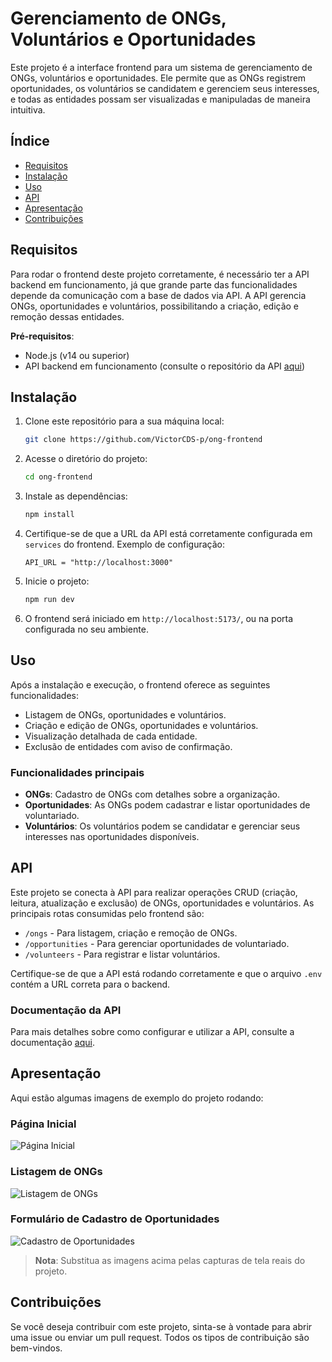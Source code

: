 # Gerenciamento de ONGs, Voluntários e Oportunidades

Este projeto é a interface frontend para um sistema de gerenciamento de ONGs, voluntários e oportunidades. Ele permite que as ONGs registrem oportunidades, os voluntários se candidatem e gerenciem seus interesses, e todas as entidades possam ser visualizadas e manipuladas de maneira intuitiva.

## Índice

- [Requisitos](#requisitos)
- [Instalação](#instalação)
- [Uso](#uso)
- [API](#api)
- [Apresentação](#apresentação)
- [Contribuições](#contribuições)

## Requisitos

Para rodar o frontend deste projeto corretamente, é necessário ter a API backend em funcionamento, já que grande parte das funcionalidades depende da comunicação com a base de dados via API. A API gerencia ONGs, oportunidades e voluntários, possibilitando a criação, edição e remoção dessas entidades.

**Pré-requisitos**:
- Node.js (v14 ou superior)
- API backend em funcionamento (consulte o repositório da API [aqui](https://github.com/VictorCDS-p/ong-api))
  
## Instalação

1. Clone este repositório para a sua máquina local:
   ```bash
   git clone https://github.com/VictorCDS-p/ong-frontend
   ```

2. Acesse o diretório do projeto:
   ```bash
   cd ong-frontend
   ```

3. Instale as dependências:
   ```bash
   npm install
   ```

4. Certifique-se de que a URL da API está corretamente configurada em `services` do frontend. Exemplo de configuração:
   ```
   API_URL = "http://localhost:3000"
   ```

5. Inicie o projeto:
   ```bash
   npm run dev
   ```

6. O frontend será iniciado em `http://localhost:5173/`, ou na porta configurada no seu ambiente.

## Uso

Após a instalação e execução, o frontend oferece as seguintes funcionalidades:

- Listagem de ONGs, oportunidades e voluntários.
- Criação e edição de ONGs, oportunidades e voluntários.
- Visualização detalhada de cada entidade.
- Exclusão de entidades com aviso de confirmação.

### Funcionalidades principais

- **ONGs**: Cadastro de ONGs com detalhes sobre a organização.
- **Oportunidades**: As ONGs podem cadastrar e listar oportunidades de voluntariado.
- **Voluntários**: Os voluntários podem se candidatar e gerenciar seus interesses nas oportunidades disponíveis.

## API

Este projeto se conecta à API para realizar operações CRUD (criação, leitura, atualização e exclusão) de ONGs, oportunidades e voluntários. As principais rotas consumidas pelo frontend são:

- `/ongs` - Para listagem, criação e remoção de ONGs.
- `/opportunities` - Para gerenciar oportunidades de voluntariado.
- `/volunteers` - Para registrar e listar voluntários.

Certifique-se de que a API está rodando corretamente e que o arquivo `.env` contém a URL correta para o backend.

### Documentação da API

Para mais detalhes sobre como configurar e utilizar a API, consulte a documentação [aqui](https://github.com/VictorCDS-p/ong-api).

## Apresentação

Aqui estão algumas imagens de exemplo do projeto rodando:

### Página Inicial
![Página Inicial](./assets/homepage.png)

### Listagem de ONGs
![Listagem de ONGs](./assets/ong-list.png)

### Formulário de Cadastro de Oportunidades
![Cadastro de Oportunidades](./assets/opportunity-form.png)

> **Nota**: Substitua as imagens acima pelas capturas de tela reais do projeto.

## Contribuições

Se você deseja contribuir com este projeto, sinta-se à vontade para abrir uma issue ou enviar um pull request. Todos os tipos de contribuição são bem-vindos.
